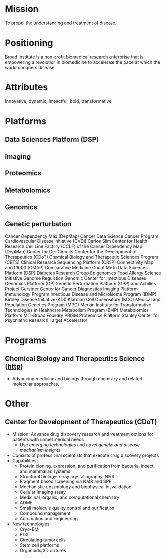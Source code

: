 
# Mission
To propel the understanding and treatment of disease.

# Positioning
Broad Institute is a non-profit biomedical research enterprise that is empowering a revolution in biomedicine to accelerate the pace at which the world conquers disease.

# Attributes
Innovative, dynamic, impactful, bold, transformative

# Platforms
## Data Sciences Platform (DSP)
## Imaging
## Proteomics
## Metabolomics
## Genomics
## Genetic perturbation

Cancer Dependency Map (DepMap)
Cancer Data Science
Cancer Program
Cardiovascular Disease Initiative (CVDi)
Carlos Slim Center for Health Research
Cell Line Factory (CCLF) of the Cancer Dependency Map (DepMap)
Center for Cell Circuits
Center for the Development of Therapeutics (CDoT)
Chemical Biology and Therapeutic Sciences Program (CBTS)
Clinical Research Sequencing Platform (CRSP)
Connectivity Map and L1000 (CMAP)
Comparative Medicine 
Count Me In
Data Sciences Platform (DSP)
Diabetes Research Group
Epigenomics
Food Allergy Science Initiative
Genome Regulation
Genomic Center for Infectious Diseases
Genomics Platform (GP)
Genetic Perturbation Platform (GPP) and Achilles Project
Gerstner Center for Cancer Diagnostics
Imaging Platform
Immunology Program
Infectious Disease and Microbiome Program (IDMP)
Kidney Disease Initiative (KDI)
Klarman Cell Observatory (KCO)
Medical and Population Genetics Program (MPG)
Merkin Institute for Transformative Technologies in Healthcare
Metabolism Program (BMP)
Metabolomics Platform
MIT-Broad Foundry
PRISM
Proteomics Platform
Stanley Center for Psychiatric Research
Target Accelerator

# Programs
## Chemical Biology and Therapeutics Science ([http](https://www.broadinstitute.org/chembio-therapeutics/community-meetings-and-events))
* Advancing medicine and biology through chemistry and related molecular approaches.

# Other

## Center for Development of Therapeutics (CDoT)
* Mission: Advance drug discovery research and treatment options for patients with unmet medical needs
    * Use _emerging technologies_ and _novel genetic and disease mechanism insights_
* Consists of professional scientists that execute drug discovery projects
* Capabilities:
    * Protein cloning, expression, and purification from bacteria, insect, and mammalian systems
    * Structural biology: x-ray crystallography, NMR
    * Fragment based screening via NMR and SPR
    * Mechanistic enzymology and biophysical hit validation
    * Cellular imaging assay
    * Medicinal, organic, and computational chemistry
    * ADME
    * Small molecule quality control and purification
    * Compound management
    * Automation and engineering
* New technologies
    * Cryo-EM
    * PDX
    * Circulating tumor cells
    * Stem cell platforms
    * Organoids/3D cultures
